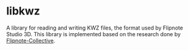 # libkwz
A library for reading and writing KWZ files, the format used by Flipnote Studio 3D.
This library is implemented based on the research done by [Flipnote-Collective](https://github.com/Flipnote-Collective/flipnote-studio-3d-docs).